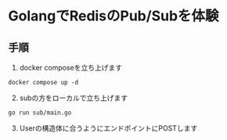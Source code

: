 # GolangでRedisのPub/Subを体験

## 手順
1. docker composeを立ち上げます
```
docker compose up -d
```
2. subの方をローカルで立ち上げます
```
go run sub/main.go
```
3. Userの構造体に合うようにエンドポイントにPOSTします

